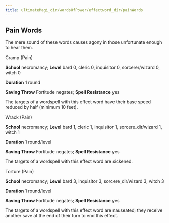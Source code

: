 ```yaml
---
title: ultimateMagi_dir/wordsOfPower/effectword_dir/painWords
---
```

## Pain Words

The mere sound of these words causes agony in those unfortunate enough to hear them.

Cramp (Pain)

**School** necromancy; **Level** bard 0, cleric 0, inquisitor 0, sorcerer/wizard 0, witch 0

**Duration** 1 round

**Saving Throw** Fortitude negates; **Spell Resistance** yes

The targets of a wordspell with this effect word have their base speed reduced by half (minimum 10 feet).

Wrack (Pain)

**School** necromancy; **Level** bard 1, cleric 1, inquisitor 1, sorcere_dir/wizard 1, witch 1

**Duration** 1 round/level

**Saving Throw** Fortitude negates; **Spell Resistance** yes

The targets of a wordspell with this effect word are sickened.

Torture (Pain)

**School** necromancy; **Level** bard 3, inquisitor 3, sorcere_dir/wizard 3, witch 3

**Duration** 1 round/level

**Saving Throw** Fortitude negates; **Spell Resistance** yes

The targets of a wordspell with this effect word are nauseated; they receive another save at the end of their turn to end this effect.

